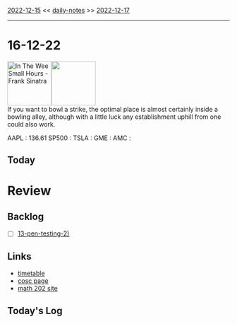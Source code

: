[2022-12-15](daily_notes/2022-12-15) << [daily-notes](notes/daily-notes.md) >> [2022-12-17](daily_notes/2022-12-17)

---
# 16-12-22
<a href='spotify:album:3GmwKB1tgPZgXeRJZSm9WX'><img src='https://i.scdn.co/image/85bbebd041d9171665780a9aa63660e4f2bbabaf' alt='In The Wee Small Hours - Frank Sinatra' height=100></a><img src='https://imgs.xkcd.com/comics/optimal_bowling.png' height=100>
<br>If you want to bowl a strike, the optimal place is almost certainly inside a bowling alley, although with a little luck any establishment uphill from one could also work.

AAPL : 136.61 
SP500 : 
TSLA :
GME :
AMC :

## Today



# Review


## Backlog
- [ ] [13-pen-testing-2)](notes/13-pen-testing-2.md)

## Links
- [timetable](https://i.imgur.com/9ghbvAG.png)
- [cosc page](https://cosc203.cspages.otago.ac.nz)
- [math 202 site](https://www.maths.otago.ac.nz/?resOLAF)

## Today's Log